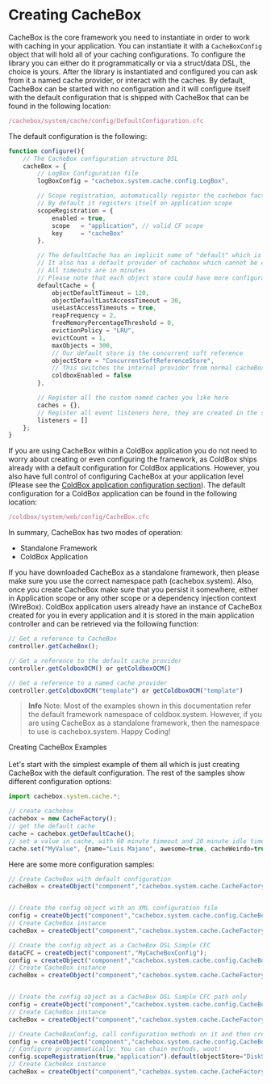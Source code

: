 # Creating CacheBox

CacheBox is the core framework you need to instantiate in order to work with caching in your application. You can instantiate it with a `CacheBoxConfig` object that will hold all of your caching configurations. To configure the library you can either do it programmatically or via a struct/data DSL, the choice is yours. After the library is instantiated and configured you can ask from it a named cache provider, or interact with the caches. By default, CacheBox can be started with no configuration and it will configure itself with the default configuration that is shipped with CacheBox that can be found in the following location:

```javascript
/cachebox/system/cache/config/DefaultConfiguration.cfc
```

The default configuration is the following:

```javascript
function configure(){
    // The CacheBox configuration structure DSL
    cacheBox = {
        // LogBox Configuration file
        logBoxConfig = "cachebox.system.cache.config.LogBox",

        // Scope registration, automatically register the cachebox factory instance on any CF scope
        // By default it registers itself on application scope
        scopeRegistration = {
            enabled = true,
            scope   = "application", // valid CF scope
            key     = "cacheBox"
        },

        // The defaultCache has an implicit name of "default" which is a reserved cache name
        // It also has a default provider of cachebox which cannot be changed.
        // All timeouts are in minutes
        // Please note that each object store could have more configuration properties
        defaultCache = {
            objectDefaultTimeout = 120,
            objectDefaultLastAccessTimeout = 30,
            useLastAccessTimeouts = true,
            reapFrequency = 2,
            freeMemoryPercentageThreshold = 0,
            evictionPolicy = "LRU",
            evictCount = 1,
            maxObjects = 300,
            // Our default store is the concurrent soft reference
            objectStore = "ConcurrentSoftReferenceStore",
            // This switches the internal provider from normal cacheBox to coldbox enabled cachebox
            coldboxEnabled = false
        },

        // Register all the custom named caches you like here
        caches = {},
        // Register all event listeners here, they are created in the specified order
        listeners = []
    };
}
```

If you are using CacheBox within a ColdBox application you do not need to worry about creating or even configuring the framework, as ColdBox ships already with a default configuration for ColdBox applications. However, you also have full control of configuring CacheBox at your application level (Please see the [ColdBox application configuration section](../coldbox_application_enhancements/README.md)). The default configuration for a ColdBox application can be found in the following location:

```javascript
/coldbox/system/web/config/CacheBox.cfc
```

In summary, CacheBox has two modes of operation:

* Standalone Framework
* ColdBox Application

If you have downloaded CacheBox as a standalone framework, then please make sure you use the correct namespace path (cachebox.system). Also, once you create CacheBox make sure that you persist it somewhere, either in Application scope or any other scope or a dependency injection context (WireBox). ColdBox application users already have an instance of CacheBox created for you in every application and it is stored in the main application controller and can be retrieved via the following function:

```javascript
// Get a reference to CacheBox
controller.getCacheBox();

// Get a reference to the default cache provider
controller.getColdboxOCM() or getColdboxOCM()

// Get a reference to a named cache provider
controller.getColdboxOCM("template") or getColdboxOCM("template")
```

> **Info** Note: Most of the examples shown in this documentation refer the default framework namespace of coldbox.system. However, if you are using CacheBox as a standalone framework, then the namespace to use is cachebox.system. Happy Coding!

Creating CacheBox Examples <br>
<br>
 Let's start with the simplest example of them all which is just creating CacheBox with the default configuration. The rest of the samples show different configuration options:

```javascript
import cachebox.system.cache.*;

// create cachebox
cachebox = new CacheFactory();
// get the default cache
cache = cachebox.getDefaultCache();
// set a value in cache, with 60 minute timeout and 20 minute idle timeout.
cache.set("MyValue", {name="Luis Majano", awesome=true, cacheWeirdo=true}, 60,20);
```

Here are some more configuration samples:

```javascript
// Create CacheBox with default configuration
cacheBox = createObject("component","cachebox.system.cache.CacheFactory").init();


// Create the config object with an XML configuration file
config = createObject("component","cachebox.system.cache.config.CacheBoxConfig").init(expandPath('cachebox.xml'));
// Create CacheBox instance
cacheBox = createObject("component","cachebox.system.cache.CacheFactory").init(config);

// Create the config object as a CacheBox DSL Simple CFC
dataCFC = createObject("component","MyCacheBoxConfig");
config = createObject("component","cachebox.system.cache.config.CacheBoxConfig").init(CFCConfig=dataCFC);
// Create CacheBox instance
cacheBox = createObject("component","cachebox.system.cache.CacheFactory").init(config);


// Create the config object as a CacheBox DSL Simple CFC path only
config = createObject("component","cachebox.system.cache.config.CacheBoxConfig").init(CFCConfigPath="MyCacheBoxConfig");
// Create CacheBox instance
cacheBox = createObject("component","cachebox.system.cache.CacheFactory").init(config);

// Create CacheBoxConfig, call configuration methods on it and then create the factory
config = createObject("component","cachebox.system.cache.config.CacheBoxConfig").init();
// Configure programmatically: You can chain methods, woot!
config.scopeRegistration(true,"application").default(objectStore="DiskStore",maxObject=200);
// Create CacheBox instance
cacheBox = createObject("component","cachebox.system.cache.CacheFactory").init(config);
```



